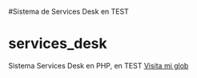 #Sistema de Services Desk en TEST
# services_desk
Sistema Services Desk en PHP, en TEST
[Visita mi glob](http:\\estoesunaprueba.html)
